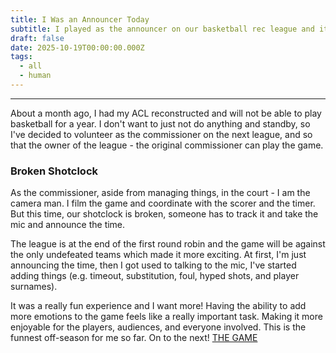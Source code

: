 ```yaml
---
title: I Was an Announcer Today
subtitle: I played as the announcer on our basketball rec league and it's fucking amazing! That's the first time for me and I want more!
draft: false
date: 2025-10-19T00:00:00.000Z
tags:
  - all
  - human
---
```


***

About a month ago, I had my ACL reconstructed and will not be able to play basketball for a year. I don't want to just not do anything and standby, so I've decided to volunteer as the commissioner on the next league, and so that the owner of the league - the original commissioner can play the game.

### Broken Shotclock

As the commissioner, aside from managing things, in the court - I am the camera man. I film the game and coordinate with the scorer and the timer. But this time, our shotclock is broken, someone has to track it and take the mic and announce the time.

The league is at the end of the first round robin and the game will be against the only undefeated teams which made it more exciting. At first, I'm just announcing the time, then I got used to talking to the mic, I've started adding things (e.g. timeout, substitution, foul, hyped shots, and player surnames).

It was a really fun experience and I want more! Having the ability to add more emotions to the game feels like a really important task. Making it more enjoyable for the players, audiences, and everyone involved. This is the funnest off-season for me so far. On to the next! [THE GAME](https://www.youtube.com/watch?v=qVoYdzdXd4Y)